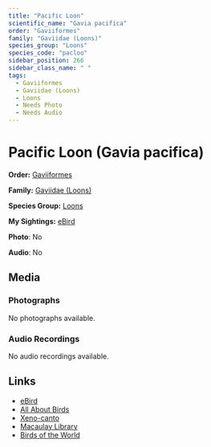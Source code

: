 ```yaml
---
title: "Pacific Loon"
scientific_name: "Gavia pacifica"
order: "Gaviiformes"
family: "Gaviidae (Loons)"
species_group: "Loons"
species_code: "pacloo"
sidebar_position: 266
sidebar_class_name: " "
tags: 
  - Gaviiformes
  - Gaviidae (Loons)
  - Loons
  - Needs Photo
  - Needs Audio
---
```


# Pacific Loon (Gavia pacifica)

**Order:** [Gaviiformes](/tags/gaviiformes)

**Family:** [Gaviidae (Loons)](/tags/gaviidae-loons)

**Species Group:** [Loons](/tags/loons)

**My Sightings:** [eBird](https://ebird.org/lifelist?r=world&time=life&spp=pacloo)

**Photo**: No 

**Audio**: No

## Media
### Photographs
No photographs available.

### Audio Recordings
No audio recordings available.

## Links
* [eBird](https://ebird.org/species/pacloo) 
* [All About Birds](https://www.allaboutbirds.org/guide/pacloo) 
* [Xeno-canto](https://www.xeno-canto.org/species/gavia-pacifica) 
* [Macaulay Library](https://search.macaulaylibrary.org/catalog?taxonCode=pacloo&sort=rating_rank_desc)
* [Birds of the World](https://birdsoftheworld.org/bow/species/pacloo)
